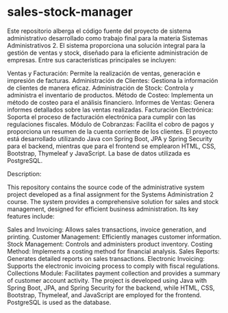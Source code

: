 # sales-stock-manager

Este repositorio alberga el código fuente del proyecto de sistema administrativo desarrollado como trabajo final para la materia Sistemas Administrativos 2. El sistema proporciona una solución integral para la gestión de ventas y stock, diseñado para la eficiente administración de empresas. Entre sus características principales se incluyen:

Ventas y Facturación: Permite la realización de ventas, generación e impresión de facturas.
Administración de Clientes: Gestiona la información de clientes de manera eficaz.
Administración de Stock: Controla y administra el inventario de productos.
Método de Costeo: Implementa un método de costeo para el análisis financiero.
Informes de Ventas: Genera informes detallados sobre las ventas realizadas.
Facturación Electrónica: Soporta el proceso de facturación electrónica para cumplir con las regulaciones fiscales.
Módulo de Cobranzas: Facilita el cobro de pagos y proporciona un resumen de la cuenta corriente de los clientes.
El proyecto está desarrollado utilizando Java con Spring Boot, JPA y Spring Security para el backend, mientras que para el frontend se emplearon HTML, CSS, Bootstrap, Thymeleaf y JavaScript. La base de datos utilizada es PostgreSQL.

Description:

This repository contains the source code of the administrative system project developed as a final assignment for the Systems Administration 2 course. The system provides a comprehensive solution for sales and stock management, designed for efficient business administration. Its key features include:

Sales and Invoicing: Allows sales transactions, invoice generation, and printing.
Customer Management: Efficiently manages customer information.
Stock Management: Controls and administers product inventory.
Costing Method: Implements a costing method for financial analysis.
Sales Reports: Generates detailed reports on sales transactions.
Electronic Invoicing: Supports the electronic invoicing process to comply with fiscal regulations.
Collections Module: Facilitates payment collection and provides a summary of customer account activity.
The project is developed using Java with Spring Boot, JPA, and Spring Security for the backend, while HTML, CSS, Bootstrap, Thymeleaf, and JavaScript are employed for the frontend. PostgreSQL is used as the database.
